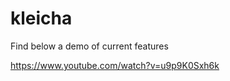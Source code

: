 # kleicha
Find below a demo of current features
<br>

<a href="https://www.youtube.com/watch?v=u9p9K0Sxh6k">https://www.youtube.com/watch?v=u9p9K0Sxh6k</a>
